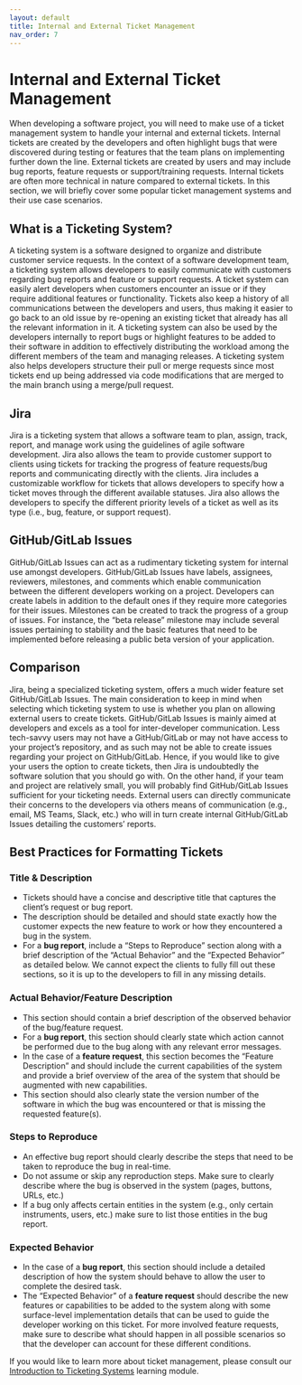 ```yaml
---
layout: default
title: Internal and External Ticket Management
nav_order: 7
---
```


# Internal and External Ticket Management

When developing a software project, you will need to make use of a ticket management system to handle your internal and external tickets. Internal tickets are created by the developers and often highlight bugs that were discovered during testing or features that the team plans on implementing further down the line. External tickets are created by users and may include bug reports, feature requests or support/training requests. Internal tickets are often more technical in nature compared to external tickets. 
In this section, we will briefly cover some popular ticket management systems and their use case scenarios. 

## What is a Ticketing System?
A ticketing system is a software designed to organize and distribute customer service requests. In the context of a software development team, a ticketing system allows developers to easily communicate with customers regarding bug reports and feature or support requests. A ticket system can easily alert developers when customers encounter an issue or if they require additional features or functionality. Tickets also keep a history of all communications between the developers and users, thus making it easier to go back to an old issue by re-opening an existing ticket that already has all the relevant information in it. A ticketing system can also be used by the developers internally to report bugs or highlight features to be added to their software in addition to effectively distributing the workload among the different members of the team and managing releases. A ticketing system also helps developers structure their pull or merge requests since most tickets end up being addressed via code modifications that are merged to the main branch using a merge/pull request.

## Jira
Jira is a ticketing system that allows a software team to plan, assign, track, report, and manage work using the guidelines of agile software development. Jira also allows the team to provide customer support to clients using tickets for tracking the progress of feature requests/bug reports and communicating directly with the clients. Jira includes a customizable workflow for tickets that allows developers to specify how a ticket moves through the different available statuses. Jira also allows the developers to specify the different priority levels of a ticket as well as its type (i.e., bug, feature, or support request).

## GitHub/GitLab Issues
GitHub/GitLab Issues can act as a rudimentary ticketing system for internal use amongst developers. GitHub/GitLab Issues have labels, assignees, reviewers, milestones, and comments which enable communication between the different developers working on a project. Developers can create labels in addition to the default ones if they require more categories for their issues. Milestones can be created to track the progress of a group of issues. For instance, the “beta release” milestone may include several issues pertaining to stability and the basic features that need to be implemented before releasing a public beta version of your application.

## Comparison 
Jira, being a specialized ticketing system, offers a much wider feature set GitHub/GitLab Issues. The main consideration to keep in mind when selecting which ticketing system to use is whether you plan on allowing external users to create tickets. GitHub/GitLab Issues is mainly aimed at developers and excels as a tool for inter-developer communication. Less tech-savvy users may not have a GitHub/GitLab or may not have access to your project’s repository, and as such may not be able to create issues regarding your project on GitHub/GitLab. Hence, if you would like to give your users the option to create tickets, then Jira is undoubtedly the software solution that you should go with. On the other hand, if your team and project are relatively small, you will probably find GitHub/GitLab Issues sufficient for your ticketing needs. External users can directly communicate their concerns to the developers via others means of communication (e.g., email, MS Teams, Slack, etc.) who will in turn create internal GitHub/GitLab Issues detailing the customers’ reports.

## Best Practices for Formatting Tickets

### Title & Description
- Tickets should have a concise and descriptive title that captures the client’s request or bug report. 
- The description should be detailed and should state exactly how the customer expects the new feature to work or how they encountered a bug in the system. 
- For a **bug report**, include a “Steps to Reproduce” section along with a brief description of the “Actual Behavior” and the “Expected Behavior” as detailed below. We cannot expect the clients to fully fill out these sections, so it is up to the developers to fill in any missing details.

### Actual Behavior/Feature Description
- This section should contain a brief description of the observed behavior of the bug/feature request. 
-  For a **bug report**, this section should clearly state which action cannot be performed due to the bug along with any relevant error messages.
- In the case of a **feature request**, this section becomes the “Feature Description” and should include the current capabilities of the system and provide a brief overview of the area of the system that should be augmented with new capabilities. 
- This section should also clearly state the version number of the software in which the bug was encountered or that is missing the requested feature(s).

### Steps to Reproduce
- An effective bug report should clearly describe the steps that need to be taken to reproduce the bug in real-time. 
- Do not assume or skip any reproduction steps. Make sure to clearly describe where the bug is observed in the system (pages, buttons, URLs, etc.) 
- If a bug only affects certain entities in the system (e.g., only certain instruments, users, etc.) make sure to list those entities in the bug report.

### Expected Behavior
- In the case of a **bug report**, this section should include a detailed description of how the system should behave to allow the user to complete the desired task.
- The “Expected Behavior” of a **feature request** should describe the new features or capabilities to be added to the system along with some surface-level implementation details that can be used to guide the developer working on this ticket. For more involved feature requests, make sure to describe what should happen in all possible scenarios so that the developer can account for these different conditions.

If you would like to learn more about ticket management, please consult our [Introduction to Ticketing Systems](https://mcmasterrs.github.io/lm_ticketing-sys) learning module. 